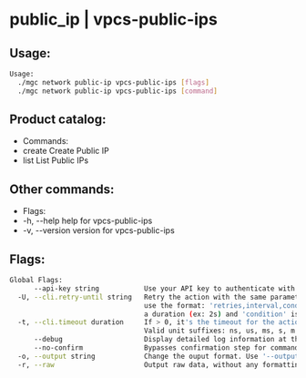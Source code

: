 # public_ip | vpcs-public-ips

## Usage:
```bash
Usage:
  ./mgc network public-ip vpcs-public-ips [flags]
  ./mgc network public-ip vpcs-public-ips [command]
```

## Product catalog:
- Commands:
- create      Create Public IP
- list        List Public IPs

## Other commands:
- Flags:
- -h, --help      help for vpcs-public-ips
- -v, --version   version for vpcs-public-ips

## Flags:
```bash
Global Flags:
      --api-key string           Use your API key to authenticate with the API
  -U, --cli.retry-until string   Retry the action with the same parameters until the given condition is met. The flag parameters
                                 use the format: 'retries,interval,condition', where 'retries' is a positive integer, 'interval' is
                                 a duration (ex: 2s) and 'condition' is a 'engine=value' pair such as "jsonpath=expression"
  -t, --cli.timeout duration     If > 0, it's the timeout for the action execution. It's specified as numbers and unit suffix.
                                 Valid unit suffixes: ns, us, ms, s, m and h. Examples: 300ms, 1m30s
      --debug                    Display detailed log information at the debug level
      --no-confirm               Bypasses confirmation step for commands that ask a confirmation from the user
  -o, --output string            Change the ouput format. Use '--output=help' to know more details. (default "yaml")
  -r, --raw                      Output raw data, without any formatting or coloring
```

